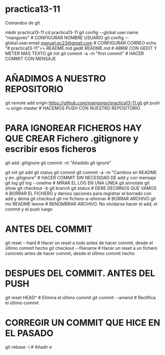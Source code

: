 # practica13-11

Comandos de git

mkdir practica13-11
cd practica13-11
git config --global user.name "mangorex" # CONFIGURAR NOMBRE USUARIO
git config --global.user.email manuel.pc23@gmail.com # CONFIGURAR CORREO
echo "# practica13-11">> README.md
gedit README.md # ABRIR CON GEDIT Y METER MAS TEXTO
git init
git commit -a -m "first commit" # HACER COMMIT CON MENSAJE

# AÑADIMOS A NUESTRO REPOSITORIO
git remote add origin https://github.com/mangorex/practica13-11.git
git push -u origin master # HACEMOS PUSH CON NUESTRO REPOSITORIO

# PARA IGNOREAR FICHEROS HAY QUE CREAR Fichero .gitignore y escribir esos ficheros
git add .gitignore
git commit -m "Añadido git ignore"

git init
git add
git status
git commit
git commit -a -m "Cambios en README y en .gitignore" # HACER COMMIT SIN NECESIDAD DE add y con mensaje
git log
git log --oneline # MIRAR EL LOG EN UNA LINEA
git annotate <file>
git show <commit>
git checkout -b <branchName>
git branch
git status # DEBE DECIRNOS QUE VAMOS A BORRAR EL FICHERO y darnos opciones para registrar el borrado con add y demá
git checkout <branchName>
git rm fichero-a-eliminar # BORRAR ARCHIVO
git mv README leeme # RENOMBRAR ARCHIVO. No olvidarse hacer el add, el commit y el push luego
# ANTES DEL COMMIT
git reset --hard # Hacer un reset a todo antes de hacer commit, desde el último commit hecho
git checkout --filename # Hacer un reset a un fichero concreto antes de hacer commit, desde el último commit hecho

# DESPUES DEL COMMIT. ANTES DEL PUSH
git reset HEAD^ # Elimina el último commit
git commit --amend # Rectifica el último commit

# CORREGIR UN COMMIT QUE HICE EN EL PASADO
git rebase -i # Añadir e
